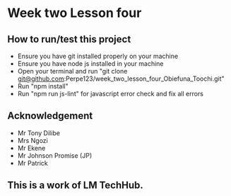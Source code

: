 # Week two Lesson four
## How to run/test this project
- Ensure you have git installed properly on your machine
- Ensure you have node js installed in your machine
- Open your terminal and run "git clone git@github.com:Perpe123/week_two_lesson_four_Obiefuna_Toochi.git"
- Run "npm install"
- Run "npm run js-lint" for javascript error check and fix all errors
## Acknowledgement
- Mr Tony Dilibe
- Mrs Ngozi
- Mr Ekene
- Mr Johnson Promise (JP)
- Mr Patrick
## This is a work of LM TechHub.
